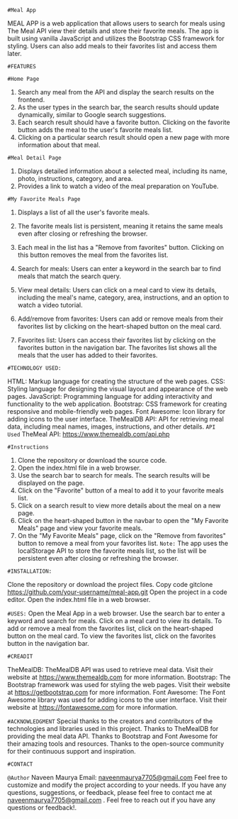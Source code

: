 `#Meal App `

MEAL APP is a web application that allows users to search for meals using The Meal API view their details and store their favorite meals. The app is built using vanilla JavaScript and utilizes the Bootstrap CSS framework for styling. Users can also add meals to their favorites list and access them later.

`#FEATURES`

`#Home Page`
1. Search any meal from the API and display the search results on the frontend.
2. As the user types in the search bar, the search results should update dynamically, similar to Google search suggestions.
3. Each search result should have a favorite button. Clicking on the favorite button adds the meal to the user's favorite meals list.
4. Clicking on a particular search result should open a new page with more information about that meal.

`#Meal Detail Page`
1. Displays detailed information about a selected meal, including its name, photo, instructions, category, and area.
2. Provides a link to watch a video of the meal preparation on YouTube.

`#My Favorite Meals Page`
1. Displays a list of all the user's favorite meals.
2. The favorite meals list is persistent, meaning it retains the same meals even after closing or refreshing the browser.
3. Each meal in the list has a "Remove from favorites" button. Clicking on this button removes the meal from the favorites list.

4. Search for meals: Users can enter a keyword in the search bar to find meals that match the search query.
5. View meal details: Users can click on a meal card to view its details, including the meal's name, category, area, instructions, and an option to watch a video tutorial.
6. Add/remove from favorites: Users can add or remove meals from their favorites list by clicking on the heart-shaped button on the meal card.
7. Favorites list: Users can access their favorites list by clicking on the favorites button in the navigation bar. The favorites list shows all the meals that the user has added to their favorites.

`#TECHNOLOGY USED:`

HTML: Markup language for creating the structure of the web pages.
CSS: Styling language for designing the visual layout and appearance of the web pages.
JavaScript: Programming language for adding interactivity and functionality to the web application.
Bootstrap: CSS framework for creating responsive and mobile-friendly web pages.
Font Awesome: Icon library for adding icons to the user interface.
TheMealDB API: API for retrieving meal data, including meal names, images, instructions, and other details.
`API Used`
TheMeal API: https://www.themealdb.com/api.php

`#Instructions`

1. Clone the repository or download the source code.
2. Open the index.html file in a web browser.
3. Use the search bar to search for meals. The search results will be displayed on the page.
4. Click on the "Favorite" button of a meal to add it to your favorite meals list.
5. Click on a search result to view more details about the meal on a new page.
6. Click on the heart-shaped button in the navbar to open the "My Favorite Meals" page and view your favorite meals.
7. On the "My Favorite Meals" page, click on the "Remove from favorites" button to remove a meal from your favorites list.
`Note:` The app uses the localStorage API to store the favorite meals list, so the list will be persistent even after closing or refreshing the browser.

`#INSTALLATION:`

Clone the repository or download the project files.
Copy code
gitclone https://github.com/your-username/meal-app.git
Open the project in a code editor.
Open the index.html file in a web browser.

`#USES:`
Open the Meal App in a web browser.
Use the search bar to enter a keyword and search for meals.
Click on a meal card to view its details.
To add or remove a meal from the favorites list, click on the heart-shaped button on the meal card.
To view the favorites list, click on the favorites button in the navigation bar.

`#CREADIT`

TheMealDB: TheMealDB API was used to retrieve meal data. Visit their website at https://www.themealdb.com for more information.
Bootstrap: The Bootstrap framework was used for styling the web pages. Visit their website at https://getbootstrap.com for more information.
Font Awesome: The Font Awesome library was used for adding icons to the user interface. Visit their website at https://fontawesome.com for more information.

`#ACKNOWLEDGMENT`
Special thanks to the creators and contributors of the technologies and libraries used in this project.
Thanks to TheMealDB for providing the meal data API.
Thanks to Bootstrap and Font Awesome for their amazing tools and resources.
Thanks to the open-source community for their continuous support and inspiration.

`#CONTACT`

`@Author`
Naveen Maurya
Email: naveenmaurya7705@gmail.com
Feel free to customize and modify the project according to your needs.
If you have any questions, suggestions, or feedback, please feel free to contact me at naveenmaurya7705@gmail.com .
Feel free to reach out if you have any questions or feedback!.












